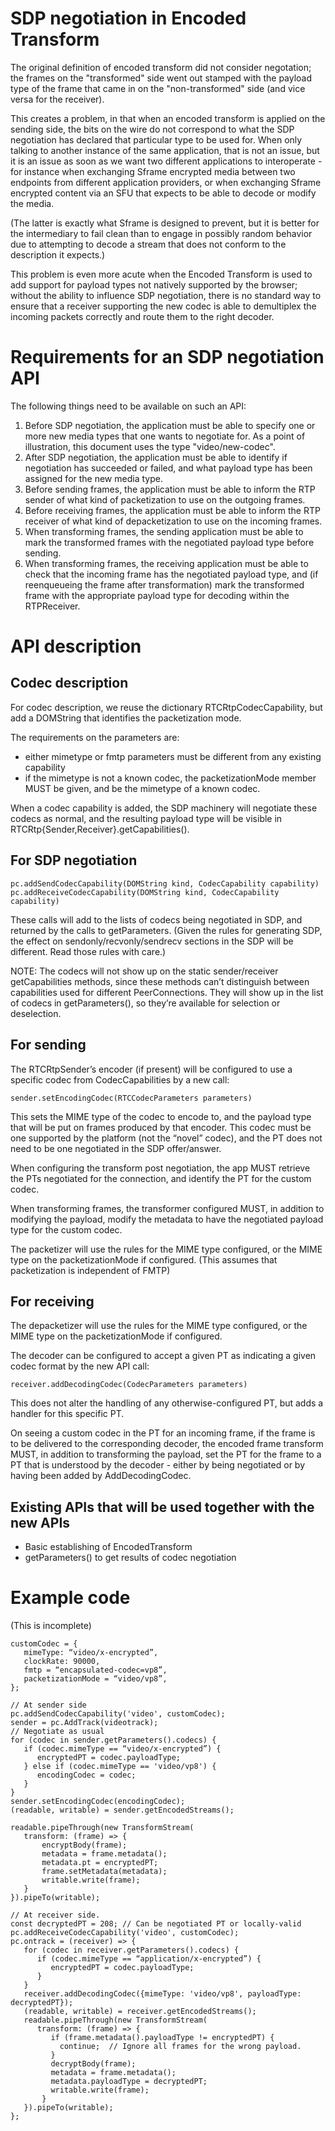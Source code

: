 # SDP negotiation in Encoded Transform

The original definition of encoded transform did not consider negotation; the frames on the "transformed" side went out stamped with the payload type of the frame that came in on the "non-transformed" side (and vice versa for the receiver).

This creates a problem, in that when an encoded transform is applied on the sending side, the bits on the wire do not correspond to what the SDP negotiation has declared that particular type to be used for. When only talking to another instance of the same application, that is not an issue, but it is an issue as soon as we want two different applications to interoperate - for instance when exchanging Sframe encrypted media between two endpoints from different application providers, or when exchanging Sframe encrypted content via an SFU that expects to be able to decode or modify the media.

(The latter is exactly what Sframe is designed to prevent, but it is better for the intermediary to fail clean than to engage in possibly random behavior due to attempting to decode a stream that does not conform to the description it expects.)

This problem is even more acute when the Encoded Transform is used to add support for payload types not natively supported by the browser; without the ability to influence SDP negotiation, there is no standard way to ensure that a receiver supporting the new codec is able to demultiplex the incoming packets correctly and route them to the right decoder.

# Requirements for an SDP negotiation API
The following things need to be available on such an API:
1. Before SDP negotiation, the application must be able to specify one or more new media types that one wants to negotiate for. As a point of illustration, this document uses the type "video/new-codec".
2. After SDP negotiation, the application must be able to identify if negotiation has succeeded or failed, and what payload type has been assigned for the new media type.
3. Before sending frames, the application must be able to inform the RTP sender of what kind of packetization to use on the outgoing frames.
4. Before receiving frames, the application must be able to inform the RTP receiver of what kind of depacketization to use on the incoming frames.
5. When transforming frames, the sending application must be able to mark the transformed frames with the negotiated payload type before sending.
6. When transforming frames, the receiving application must be able to check that the incoming frame has the negotiated payload type, and (if reenqueueing the frame after transformation) mark the transformed frame with the appropriate payload type for decoding within the RTPReceiver.

# API description

## Codec description
For codec description, we reuse the dictionary RTCRtpCodecCapability, but add a DOMString that identifies the packetization mode.

The requirements on the parameters are:
- either mimetype or fmtp parameters must be different from any existing capability
- if the mimetype is not a known codec, the packetizationMode member MUST be given, and be the mimetype of a known codec.

When a codec capability is added, the SDP machinery will negotiate these codecs as normal, and the resulting payload type will be visible in RTCRtp{Sender,Receiver}.getCapabilities().


## For SDP negotiation
```
pc.addSendCodecCapability(DOMString kind, CodecCapability capability)
pc.addReceiveCodecCapability(DOMString kind, CodecCapability capability)
```
These calls will add to the lists of codecs being negotiated in SDP, and returned by the calls to getParameters. (Given the rules for generating SDP, the effect on sendonly/recvonly/sendrecv sections in the SDP will be different. Read those rules with care.)

NOTE: The codecs will not show up on the static sender/receiver getCapabilities methods, since these methods can’t distinguish between capabilities used for different PeerConnections. They will show up in the list of codecs in getParameters(), so they’re available for selection or deselection.

## For sending
The RTCRtpSender’s encoder (if present) will be configured to use a specific codec from CodecCapabilities by a new call:
```
sender.setEncodingCodec(RTCCodecParameters parameters)
```
This sets the MIME type of the codec to encode to, and the payload type that will be put on frames produced by that encoder. This codec must be one supported by the platform (not the “novel” codec), and the PT does not need to be one negotiated in the SDP offer/answer.

When configuring the transform post negotiation, the app MUST retrieve the PTs negotiated for the connection, and identify the PT for the custom codec.

When transforming frames, the transformer configured MUST, in addition to modifying the payload, modify the metadata to have the negotiated payload type for the custom codec.

The packetizer will use the rules for the MIME type configured, or the MIME type on the packetizationMode if configured. (This assumes that packetization is independent of FMTP)

## For receiving
The depacketizer will use the rules for the MIME type configured, or the MIME type on the packetizationMode if configured.

The decoder can be configured to accept a given PT as indicating a given codec format by the new API call:
```
receiver.addDecodingCodec(CodecParameters parameters)
```
This does not alter the handling of any otherwise-configured PT, but adds a handler for this specific PT.

On seeing a custom codec in the PT for an incoming frame, if the frame is to be delivered to the corresponding decoder, the encoded frame transform MUST, in addition to transforming the payload, set the PT for the frame to a PT that is understood by the decoder - either by being negotiated or by having been added by AddDecodingCodec.

## Existing APIs that will be used together with the new APIs
- Basic establishing of EncodedTransform
- getParameters() to get results of codec negotiation

# Example code
(This is incomplete)
```
customCodec = {
   mimeType: “video/x-encrypted”,
   clockRate: 90000,
   fmtp = “encapsulated-codec=vp8”,
   packetizationMode = “video/vp8”,
};

// At sender side
pc.addSendCodecCapability('video', customCodec);
sender = pc.AddTrack(videotrack);
// Negotiate as usual
for (codec in sender.getParameters().codecs) {
   if (codec.mimeType == “video/x-encrypted”) {
      encryptedPT = codec.payloadType;
   } else if (codec.mimeType == 'video/vp8') {
      encodingCodec = codec;
   }
}
sender.setEncodingCodec(encodingCodec);
(readable, writable) = sender.getEncodedStreams();

readable.pipeThrough(new TransformStream(
   transform: (frame) => {
       encryptBody(frame);
       metadata = frame.metadata();
       metadata.pt = encryptedPT;
       frame.setMetadata(metadata);
       writable.write(frame);
   }
}).pipeTo(writable);

// At receiver side.
const decryptedPT = 208; // Can be negotiated PT or locally-valid
pc.addReceiveCodecCapability('video', customCodec);
pc.ontrack = (receiver) => {
   for (codec in receiver.getParameters().codecs) {
      if (codec.mimeType == “application/x-encrypted”) {
         encryptedPT = codec.payloadType;
      }
   }
   receiver.addDecodingCodec({mimeType: 'video/vp8', payloadType: decryptedPT});
   (readable, writable) = receiver.getEncodedStreams();
   readable.pipeThrough(new TransformStream(
      transform: (frame) => {
         if (frame.metadata().payloadType != encryptedPT) {
           continue;  // Ignore all frames for the wrong payload.
         }
         decryptBody(frame);
         metadata = frame.metadata();
         metadata.payloadType = decryptedPT;
         writable.write(frame);
       }
   }).pipeTo(writable);
};
```
